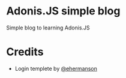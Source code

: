 # Adonis.JS simple blog
Simple blog to learning Adonis.JS

# Credits
* Login templete by [@ehermanson](https://codepen.io/ehermanson/pen/KwKWEv)
